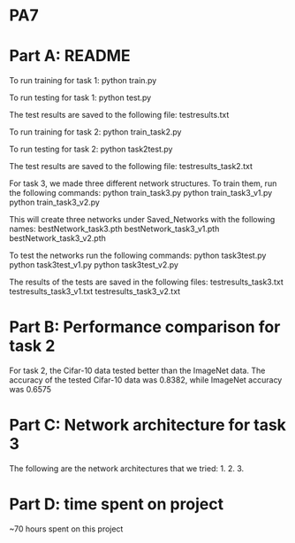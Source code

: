 # PA7
# Part A: README
To run training for task 1:
    python train.py

To run testing for task 1:
    python test.py

The test results are saved to the following file:
    testresults.txt

To run training for task 2:
    python train_task2.py

To run testing for task 2:
    python task2test.py

The test results are saved to the following file:
    testresults_task2.txt

For task 3, we made three different network structures.  To train them, run the following commands:
    python train_task3.py
    python train_task3_v1.py 
    python train_task3_v2.py

This will create three networks under Saved_Networks with the following names:
    bestNetwork_task3.pth
    bestNetwork_task3_v1.pth
    bestNetwork_task3_v2.pth

To test the networks run the following commands:
    python task3test.py
    python task3test_v1.py
    python task3test_v2.py

The results of the tests are saved in the following files:
    testresults_task3.txt
    testresults_task3_v1.txt
    testresults_task3_v2.txt

# Part B: Performance comparison for task 2
For task 2, the Cifar-10 data tested better than the ImageNet data.  The accuracy of the tested Cifar-10 data was 0.8382, while ImageNet accuracy was 0.6575

# Part C: Network architecture for task 3
The following are the network architectures that we tried:
    1. 
    2.
    3.


# Part D: time spent on project
~70 hours spent on this project

